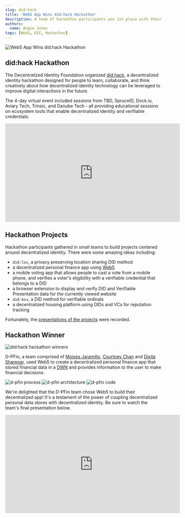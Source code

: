 ```yaml
---
slug: did-hack
title: 'Web5 App Wins did:hack Hackathon'
description: A team of hackathon participants won 1st place with their Web5 personal finance app
authors:
  name: Angie Jones
tags: [Web5, DIF, Hackathon]
---
```


<head>
  <meta property="og:title" content="Web5 App Wins did:hack Hackathon" />
  <meta property="og:type" content="website" />
  <meta property="og:url" content='https://developer.tbd.website/blog/did-hack' />
  <meta name="og:description" content="A team of hackathon participants won 1st place with their Web5 personal finance app" />
  <meta property="og:image" content="https://developer.tbd.website/assets/images/did-hack-slide0-5addd78e440bfc325b239bbfff2ae82f.png" /> 

  <meta name="twitter:card" content="summary_large_image" />
  <meta property="twitter:domain" content="developer.tbd.website" />
  <meta name="twitter:site" content="@tbdevs" />
  <meta name="twitter:title" content="Web5 App Wins did:hack Hackathon" />
  <meta property="twitter:url" content='https://developer.tbd.website/blog/did-hack' /> 
  <meta name="twitter:description" content="A team of hackathon participants won 1st place with their Web5 personal finance app" />
  <meta name="twitter:image" content="https://developer.tbd.website/assets/images/did-hack-slide0-5addd78e440bfc325b239bbfff2ae82f.png" />

  <link rel="apple-touch-icon" href="https://developer.tbd.website/img/tbd-fav-icon-main.png" />
</head>

![Web5 App Wins did:hack Hackathon](/img/did-hack-slide0.png)

## did:hack Hackathon

The Decentralized Identity Foundation organized [did:hack](https://didhack.xyz/), a decentralized identity hackathon designed for people to learn, collaborate, and think creatively about how decentralized identity technology can be leveraged to improve digital interactions in the future.

The 4-day virtual event included sessions from TBD, SpruceID, Dock.io, Aviary Tech, Trinsic, and Danube Tech - all providing educational sessions on ecosystem tools that enable decentralized identity and verifiable credentials.


<div align="center">
<iframe width="560" height="315" src="https://www.youtube.com/embed/rpaUtaXnk94" title="YouTube video player" frameborder="0" allow="accelerometer; autoplay; clipboard-write; encrypted-media; gyroscope; picture-in-picture; web-share" allowfullscreen></iframe>
</div>

<!--truncate-->

## Hackathon Projects

Hackathon participants gathered in small teams to build projects centered around decentralized identity. There were some amazing ideas including:

* `did:loc`, a privacy preserving location sharing DID method
* a decentralized personal finance app using [Web5](/docs)
* a mobile voting app that allows people to cast a vote from a mobile phone, and verifies a voter's eligibility with a verifiable credential that belongs to a DID
* a browser extension to display and verify DID and Verifiable Presentation data for the currently viewed website
* `did-bsv`, a DID method for verifiable ordinals
* a decentralized housing platform using DIDs and VCs for reputation tracking

Fortunately, the [presentations of the projects](https://youtu.be/0o9PJ1HmNuQ) were recorded.

## Hackathon Winner

![did:hack hackathon winners](/img/did-hack-winners.jpg)

D-PFin, a team comprised of [Moises Jaramillo](https://www.linkedin.com/in/moisesjaramillo/), [Courtney Chan](https://www.linkedin.com/in/chanyongxue/) and [Dixita Sharegar](https://www.linkedin.com/in/sharegardixita/), used Web5 to create a decentralized personal finance app that stored financial data in a [DWN](/docs/web5/learn/decentralized-web-nodes) and provides information to the user to make financial decisions.

![d-pfin process](/img/did-hack-slide1.png)
![d-pfin architecture](/img/did-hack-slide2.png)
![d-pfin code](/img/did-hack-slide3.png)

We're delighted that the D-PFin team chose Web5 to build their decentralized app! It's a testament of the power of coupling decentralized personal data stores with decentralized identity. Be sure to watch the team's final presentation below.


<div align="center">
<iframe width="560" height="315" src="https://www.youtube.com/embed/0o9PJ1HmNuQ?start=1500" title="YouTube video player" frameborder="0" allow="accelerometer; autoplay; clipboard-write; encrypted-media; gyroscope; picture-in-picture; web-share" allowfullscreen></iframe>
</div>












